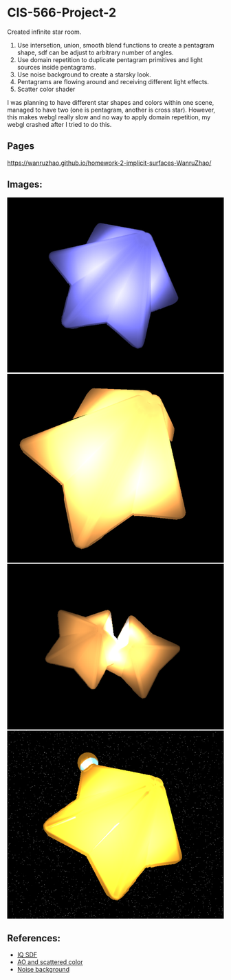 # CIS-566-Project-2

Created infinite star room.

1. Use intersetion, union, smooth blend functions to create a pentagram shape, sdf can be adjust to arbitrary number of angles.
2. Use domain repetition to duplicate pentagram primitives and light sources inside pentagrams.
3. Use noise background to create a starsky look.
4. Pentagrams are flowing around and receiving different light effects.
5. Scatter color shader

I was planning to have different star shapes and colors within one scene, managed to have two (one is pentagram, another is cross star). However, this makes webgl really slow and no way to apply domain repetition, my webgl crashed after I tried to do this. 

## Pages
https://wanruzhao.github.io/homework-2-implicit-surfaces-WanruZhao/

## Images:
![Purple](images\/star1.PNG)![Yellow](images\/star2.PNG)![Two star](images\/twostars.png)![Star with sphere](images\/starwithsphere.png)

## References:
- [IQ SDF](http://www.iquilezles.org/www/articles/distfunctions/distfunctions.htm)
- [AO and scattered color](https://www.shadertoy.com/view/Xsd3Rs)
- [Noise background](https://www.shadertoy.com/view/4lSSRw)
